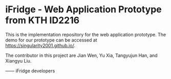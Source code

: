 # iFridge - Web Application Prototype from KTH ID2216

This is the implementation repository for the web application prototype. The demo for our prototype can be accessed at https://singularity2001.github.io/.

The contributor in this project are Jian Wen, Yu Xia, Tangyujun Han, and Xiangyu Liu.

—— iFridge developers